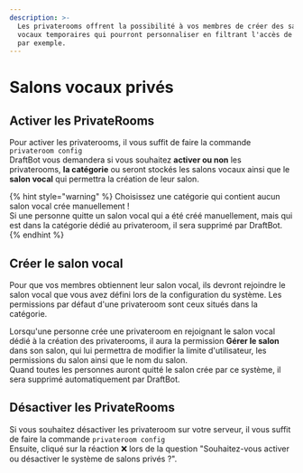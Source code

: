 ```yaml
---
description: >-
  Les privaterooms offrent la possibilité à vos membres de créer des salons
  vocaux temporaires qui pourront personnaliser en filtrant l'accès de celui-ci
  par exemple.
---
```


# Salons vocaux privés

## Activer les PrivateRooms <a id="activer"></a>

Pour activer les privaterooms, il vous suffit de faire la commande `privateroom config`  
DraftBot vous demandera si vous souhaitez **activer ou non** les privaterooms, **la catégorie** ou seront stockés les salons vocaux ainsi que le **salon vocal** qui permettra la création de leur salon.

{% hint style="warning" %}
Choisissez une catégorie qui contient aucun salon vocal crée manuellement !   
Si une personne quitte un salon vocal qui a été créé manuellement, mais qui est dans la catégorie dédié au privateroom, il sera supprimé par DraftBot.
{% endhint %}

## Créer le salon vocal <a id="create"></a>

Pour que vos membres obtiennent leur salon vocal, ils devront rejoindre le salon vocal que vous avez défini lors de la configuration du système. Les permissions par défaut d'une privateroom sont ceux situés dans la catégorie.

Lorsqu'une personne crée une privateroom en rejoignant le salon vocal dédié à la création des privaterooms, il aura la permission **Gérer le salon** dans son salon, qui lui permettra de modifier la limite d'utilisateur, les permissions du salon ainsi que le nom du salon.  
Quand toutes les personnes auront quitté le salon crée par ce système, il sera supprimé automatiquement par DraftBot.

## Désactiver les PrivateRooms <a id="desactiver"></a>

Si vous souhaitez désactiver les privateroom sur votre serveur, il vous suffit de faire la commande `privateroom config`   
Ensuite, cliqué sur la réaction ❌ lors de la question "Souhaitez-vous activer ou désactiver le système de salons privés ?".

